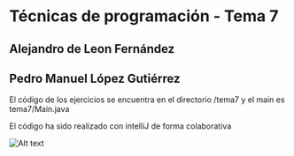 # Técnicas de programación - Tema 7
## Alejandro de Leon Fernández
## Pedro Manuel López Gutiérrez

El código de los ejercicios se encuentra en el directorio /tema7 y el main es tema7/Main.java

El código ha sido realizado con intelliJ de forma colaborativa

![Alt text](Ejercicio5UML.drawio.svg)
